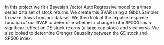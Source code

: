 In this project we fit a Bayesian Vector Auto Regressive model to a times series data set of stock returns. We create this BVAR using a 
Gibbs Sampler to make draws from our dataset. We then look at the Impulse response function of our BVAR to determine whether a change in the SP500 has a significant effect on GE stock returns (a large cap stock) and vice versa. We also looked to determine Granger Causality between the GE stock and SP500 index.
